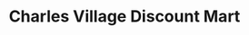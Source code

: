 ---
title: "Charles Village Discount Mart"
url: /baltimore/charles-village-discount-mart/
shop: convenience
---